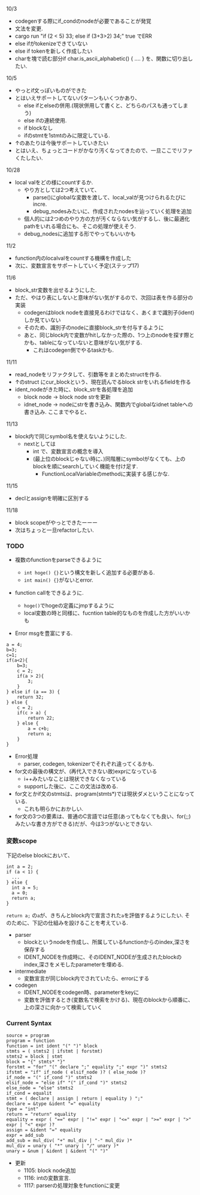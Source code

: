 10/3
* codegenする際にif_condのnodeが必要であることが発覚
* 文法を変更.
* cargo run "if (2 < 5) 33; else if (3+3>2) 34;" true でERR
* else ifがtokenizeできていない
* else if tokenを新しく作成したい
* charを塊で読む部分if char.is_ascii_alphabetic() { .... }
  を、関数に切り出したい.

10/5
* やっとif文っぽいものができた
* とはいえサポートしてないパターンもいくつかあり、
  * else ifとelseの併用.(現状併用して書くと、どちらのパスも通ってしまう)
  * else ifの連続使用.
  * if blockなし
  * ifのstmtを1stmtのみに限定している.
* ↑のあたりは今後サポートしていきたい
* とはいえ、ちょっとコードがかなり汚くなってきたので、一旦ここでリファくたしたい.


10/28
* local valをどの様にcountするか.
  * やり方としては2つ考えていて、
    * parse()にglobalな変数を渡して、local_valが見つけられるたびにincre.
    * debug_nodesみたいに、作成されたnodesを辿っていく処理を追加
  * 個人的には2つめのやり方の方が汚くならない気がするし、後に最適化pathをいれる場合にも、そこの処理が使えそう.
  * debug_nodesに追加する形でやってもいいかも

11/2
* function内のlocalvalをcountする機構を作成した
* 次に、変数宣言をサポートしていく予定(ステップ17)

11/6
* block_str変数を出せるようにした.
* ただ、やはり表にしないと意味がない気がするので、次回は表を作る部分の実装
  * codegenはblock nodeを直接見るわけではなく、あくまで識別子(ident)しか見ていない
  * そのため、識別子のnodeに直接block_strを付与するように
  * あと、同じblock内で変数がhitしなかった際の、1つ上のnodeを探す際とかも、tableになっていないと意味がない気がする.
    * これはcodegen側でやるtaskかも.

11/11
* read_nodeをリファクタして、引数等をまとめたstructを作る.
* ↑のstruct にcur_blockという、現在読んでるblock strをいれるfieldを作る
* ident_nodeがきた時に、block_strを各処理を追加
  * block node -> block node strを更新
  * idnet_node -> nodeにstrを書き込み、関数内でglobalなidnet tableへの書き込み.
ここまでやると、

11/13
* block内で同じsymbol名を使えないようにした.
  * nextとしては
    * int で、変数宣言の概念を導入
    * (最上位のblockじゃない時に、)同階層にsymbolがなくても、上のblockを順にsearchしていく機能を付け足す.
      * FunctionLocalVariableのmethodに実装する感じかな.

11/15
* declとassignを明確に区別する

11/18
* block scopeがやっとできたーーー
* 次はちょっと一旦refactorしたい.

### TODO
* 複数のfunctionをparseできるように
  * `int hoge() {}`という構文を新しく追加する必要がある.
  * `int main() {}`がないとerror.
* function callをできるように.
  * `hoge()`でhogeの定義にjmpするように
  * local変数の時と同様に、fucntion table的なものを作成した方がいいかも
      
* Error msgを豊富にする.

```
a = 4;
b=3;
c=1;
if(a<2){
    b=3;
    c = 2;
    if(a > 2){
        3;
    }
} else if (a == 3) {
    return 32;
} else {
    c = 2;
    if(c > a) {
        return 22;
    } else {
        a = c+b;
        return a;
    }
}
```
* Error処理
  * parser, codegen, tokenizerでそれぞれ違ってくるかも.
* for文の最後の構文が、(再代入できない故)exprになっている
  * i++みたいなことは現状できなくなっている
  * supportした後に、ここの文法は改める.
* for文とかif文のstmtsは、program(stmts*)では現状ダメということになっている.
  * これも明らかにおかしい.
* for文の3つの要素は、普通のC言語では任意(あってもなくても良い、for(;;)みたいな書き方ができる)だが、今は3つがないとできない.

### 変数scope
下記のelse blockにおいて、
```
int a = 2;
if (a < 1) {
  ...
} else {
  int a = 5;
  a = 0;
  return a;
}
```
`return a;` の`a`が、きちんとblock内で宣言された`a`を評価するようにしたい.
そのために、下記の仕組みを設けることを考えている.

* parser
  * blockというnodeを作成し、所属しているfunctionからのindex,深さを保存する
  * IDENT_NODEを作成時に、そのIDENT_NODEが生成されたblockのindex,深さをメモしたparameterを埋める.
* intermediate
  * 変数宣言が同じblock内でされていたら、errorにする
* codegen
  * IDENT_NODEをcodegen時、parameterをkeyに
  * 変数を評価するとき(変数名で検索をかける)、現在のblockから順番に、上の深さに向かって検索していく

### Current Syntax
```
source = program
program = function
function = int ident "(" ")" block
stmts = ( stmts2 | ifstmt | forstmt)
stmts2 = block | stmt
block = "{" stmts* "}"
forstmt = "for" "(" declare ";" equality ";" expr ")" stmts2
ifstmt = "if" if_node ( elsif_node )? ( else_node )?
if_node = "(" if_cond ")" stmts2
elsif_node = "else if" "(" if_cond ")" stmts2
else_node = "else" stmts2
if_cond = equalit
stmt = ( declare | assign | return | equality ) ";"
declare = &type &ident "=" equality
type = "int"
return = "return" equality
equality = expr ( "==" expr | "!=" expr | "<=" expr | ">=" expr | ">" expr | "<" expr )?
assign = &ident "=" equality 
expr = add_sub
add_sub = mul_div( "+" mul_div | "-" mul_div )*
mul_div = unary ( "*" unary | "/" unary )*
unary = &num | &ident | &ident "(" ")"
```

* 更新
  * 1105: block node追加
  * 1116: intの変数宣言.
  * 1117: parserの処理対象をfunctionに変更

  
